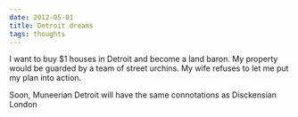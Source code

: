 ```yaml
---
date: 2012-05-01
title: Detroit dreams
tags: thoughts
---
```


I want to buy $1 houses in Detroit and become a land baron. My property would be guarded by a team of street urchins. My wife refuses to let me put my plan into action.

Soon, Muneerian Detroit will have the same connotations as Disckensian London